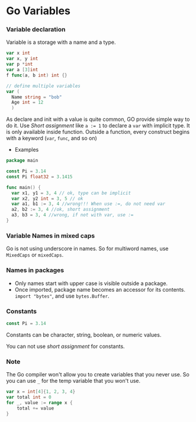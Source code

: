 # Go Variables

### Variable declaration

Variable is a storage with a name and a type.

```go
var x int
var x, y int
var p *int
var a [3]int
f func(a, b int) int {}

// define multiple variables
var (
  Name string = "bob"
  Age int = 12
  )
```
As declare and init with a value is quite common, GO provide simple way to do it.
Use *Short assignment* like `a := 1` to declare a `var` with implicit type.
It is only available inside function. Outside a function, every construct
begins with a keyword (`var`, `func`, and so on)

- Examples

```go
package main

const Pi = 3.14
const Pi float32 = 3.1415

func main() {
  var x1, y1 = 3, 4 // ok, type can be implicit
  var x2, y2 int = 3, 5 // ok
  var a1, b1 := 3, 4 //wrong!!! When use :=, do not need var
  a2, b2 := 3, 4 //ok, short assignment
  a3, b3 = 3, 4 //wrong, if not with var, use :=
}
```

### Variable Names in mixed caps

Go is not using underscore in names. So for multiword names, use `MixedCaps` or
`mixedCaps`.

### Names in packages

- Only names start with upper case is visible outside a package.
- Once imported, package name becomes an accessor for its contents.
  `import "bytes"`, and use `bytes.Buffer`.



### Constants

```go
const Pi = 3.14
```
Constants can be character, string, boolean, or numeric values.

You can not use *short assignment* for constants.

### Note

The Go compiler won't allow you to create variables that you never use.
So you can use `_` for the temp variable that you won't use.

```go
var x = int[4]{1, 2, 3, 4}
var total int = 0
for _, value := range x {
    total += value
}
```
